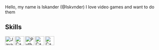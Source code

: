 Hello, my name is Iskander (@Iskvnder)
I love video games and want to do them

## Skills
<img align="left" alt="Java" width="30px" src="https://cdn-icons-png.flaticon.com/512/152/152760.png" />

<img align="left" alt="C++" width="30px" src="https://img.icons8.com/ios-filled/500/c-plus-plus-logo.png" />

<img align="left" alt="Python" width="30px" src="https://upload.wikimedia.org/wikipedia/commons/thumb/d/d3/Python_icon_%28black_and_white%29.svg/2048px-Python_icon_%28black_and_white%29.svg.png" />

<img align="left" alt="C++" width="30px" src="https://w7.pngwing.com/pngs/19/568/png-transparent-unreal-tournament-unreal-engine-4-game-engine-engine-miscellaneous-text-trademark-thumbnail.png" />

<img align="left" alt="C++" width="30px" src="https://icon-library.com/images/unity-icon/unity-icon-1.jpg" />



[youtube]: https://www.youtube.com/channel/UCrtvnlbEhhjLexI_wuO5Xvg
